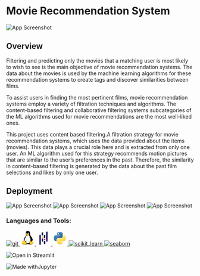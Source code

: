 
# Movie Recommendation System 
![App Screenshot](https://i.imgur.com/MUmLraf.png)

## Overview

Filtering and predicting only the movies that a matching user is most likely to wish to see is the main objective of movie recommendation systems. The data about the movies is used by the machine learning algorithms for these recommendation systems to create tags and discover similarities between films.

To assist users in finding the most pertinent films, movie recommendation systems employ a variety of filtration techniques and algorithms. The content-based filtering and collaborative filtering systems subcategories of the ML algorithms used for movie recommendations are the most well-liked ones.

This project uses content based filtering.A filtration strategy for movie recommendation systems, which uses the data provided about the items (movies). This data plays a crucial role here and is extracted from only one user. An ML algorithm used for this strategy recommends motion pictures that are similar to the user’s preferences in the past. Therefore, the similarity in content-based filtering is generated by the data about the past film selections and likes by only one user.


## Deployment

![App Screenshot](https://i.imgur.com/MUmLraf.png)
![App Screenshot](https://i.imgur.com/tozmwF3.png)
![App Screenshot](https://i.imgur.com/wkyXoMd.png)
![App Screenshot](https://i.imgur.com/jFY8bVF.png)



<h3 align="left">Languages and Tools:</h3>
<p align="left"> <a href="https://git-scm.com/" target="_blank" rel="noreferrer"> <img src="https://www.vectorlogo.zone/logos/git-scm/git-scm-icon.svg" alt="git" width="40" height="40"/> </a> <a href="https://www.linux.org/" target="_blank" rel="noreferrer"> <img src="https://raw.githubusercontent.com/devicons/devicon/master/icons/linux/linux-original.svg" alt="linux" width="40" height="40"/> </a> <a href="https://pandas.pydata.org/" target="_blank" rel="noreferrer"> <img src="https://raw.githubusercontent.com/devicons/devicon/2ae2a900d2f041da66e950e4d48052658d850630/icons/pandas/pandas-original.svg" alt="pandas" width="40" height="40"/> </a> <a href="https://www.python.org" target="_blank" rel="noreferrer"> <img src="https://raw.githubusercontent.com/devicons/devicon/master/icons/python/python-original.svg" alt="python" width="40" height="40"/> </a> <a href="https://scikit-learn.org/" target="_blank" rel="noreferrer"> <img src="https://upload.wikimedia.org/wikipedia/commons/0/05/Scikit_learn_logo_small.svg" alt="scikit_learn" width="40" height="40"/> </a> <a href="https://seaborn.pydata.org/" target="_blank" rel="noreferrer"> <img src="https://seaborn.pydata.org/_images/logo-mark-lightbg.svg" alt="seaborn" width="40" height="40"/> </a> </p>

![Open in Streamlit](https://static.streamlit.io/badges/streamlit_badge_black_white.svg)

![Made withJupyter](https://img.shields.io/badge/Made%20with-Jupyter-orange?style=for-the-badge&logo=Jupyter)


